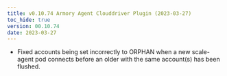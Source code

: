 ```yaml
---
title: v0.10.74 Armory Agent Clouddriver Plugin (2023-03-27)
toc_hide: true
version: 00.10.74
date: 2023-03-27
---
```


- Fixed accounts being set incorrectly to ORPHAN when a new scale-agent pod connects before an older with the same account(s) has been flushed.

